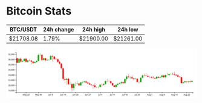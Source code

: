 # Bitcoin Stats

BTC/USDT|24h change|24h high|24h low|
|---|---|---|---|
|$21708.08|1.79%|$21900.00|$21261.00|

<img src="./chart.svg">
